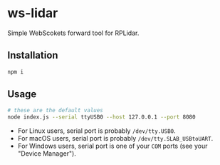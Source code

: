# ws-lidar

Simple WebScokets forward tool for RPLidar.

## Installation

```sh
npm i
```

## Usage

```sh
# these are the default values
node index.js --serial ttyUSB0 --host 127.0.0.1 --port 8080
```

* For Linux users, serial port is probably `/dev/tty.USB0`.
* For macOS users, serial port is probably `/dev/tty.SLAB_USBtoUART`.
* For Windows users, serial port is one of your `COM` ports (see your "Device Manager").